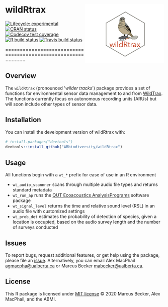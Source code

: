 
# wildRtrax <img src="man/figures/hex-logo-pipit.png" align="right" />

<!-- badges: start -->

[![Lifecycle:
experimental](https://img.shields.io/badge/lifecycle-experimental-orange.svg)](https://www.tidyverse.org/lifecycle/#experimental)
[![CRAN
status](https://www.r-pkg.org/badges/version/wildRtrax)](https://CRAN.R-project.org/package=wildRtrax)
[![Codecov test
coverage](https://codecov.io/gh/ABbiodiversity/wildRtrax/branch/master/graph/badge.svg)](https://codecov.io/gh/ABbiodiversity/wildRtrax?branch=master)
[![R build
status](https://github.com/ABbiodiversity/wildRtrax/workflows/R-CMD-check/badge.svg)](https://github.com/ABbiodiversity/wildRtrax/actions)
[![Travis build
status](https://travis-ci.com/ABbiodiversity/wildRtrax.svg?branch=master)](https://travis-ci.com/ABbiodiversity/wildRtrax)
<!-- badges: end -->

=============================================================

## Overview

The ``wildRtrax`` (pronounced '*wilder tracks*') package provides a set of functions for
environmental sensor data management to and from [WildTrax](https://www.wildtrax.ca/home.html). The functions currently focus on autonomous recording units (ARUs) but will soon include other types of sensor data. 

## Installation

You can install the development version of wildRtrax with:

```r
# install.packages("devtools")
devtools::install_github("ABbiodiversity/wildRtrax")
```

## Usage

All functions begin with a `wt_*` prefix for ease of use in an R environment

* `wt_audio_scannner` scans through multiple audio file types and returns standard metadata
* `wt_run_ap` runs the [QUT Ecoacoustics AnalysisPrograms](https://github.com/QutEcoacoustics/audio-analysis) software package
* `wt_signal_level` returns the time and relative sound level (RSL) in an audio file with customized settings
* `wt_prob_det` estimates the probability of detection of species, given a location is occupied, based on the audio survey length and the number of surveys conducted

## Issues

To report bugs, request additional features, or get help using the
package, please file an
[issue](https://github.com/ABbiodiversity/wildRtrax/issues).
Alternatively, you can email Alex MacPhail <agmacpha@ualberta.ca> or
Marcus Becker <mabecker@ualberta.ca>.

## License

This R package is licensed under [MIT
license](https://github.com/ABbiodiversity/wildRtrax/blob/master/LICENSE)
© 2020 Marcus Becker, Alex MacPhail, and the ABMI.
